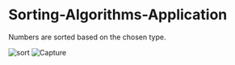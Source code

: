 # Sorting-Algorithms-Application
Numbers are sorted based on the chosen type.

![sort](https://github.com/user-attachments/assets/b88bbe09-566d-4f44-a7f2-e3511e59e529)
![Capture](https://github.com/user-attachments/assets/4fdf7260-5bd1-494f-ad82-370795462db2)
